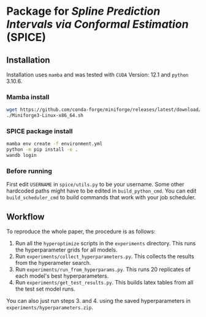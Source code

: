 # Package for _Spline Prediction Intervals via Conformal Estimation_ (SPICE)

## Installation

Installation uses `mamba` and was tested with `CUDA` Version: 12.1 and `python` 3.10.6.

### Mamba install
```bash
wget https://github.com/conda-forge/miniforge/releases/latest/download/Miniforge3-Linux-x86_64.sh
./Miniforge3-Linux-x86_64.sh
```

### SPICE package install

```bash
mamba env create -f environment.yml
python -m pip install -e .
wandb login
```

### Before running
First edit `USERNAME` in `spice/utils.py` to be your username.
Some other hardcoded paths might have to be edited in `build_python_cmd`.
You can edit `build_scheduler_cmd` to build commands that work with your job scheduler.


## Workflow

To reproduce the whole paper, the procedure is as follows:
1. Run all the `hyperoptimize` scripts in the `experiments` directory. This runs the hyperparameter grids for all models.
2. Run `experiments/collect_hyperparameters.py`. This collects the results from the hyperameter search.
3. Run `experiments/run_from_hyperparams.py`. This runs 20 replicates of each model's best hyperparameters.
4. Run `experiments/get_test_results.py`. This builds latex tables from all the test set model runs.

You can also just run steps 3. and 4. using the saved hyperparameters in `experiments/hyperparameters.zip`.
